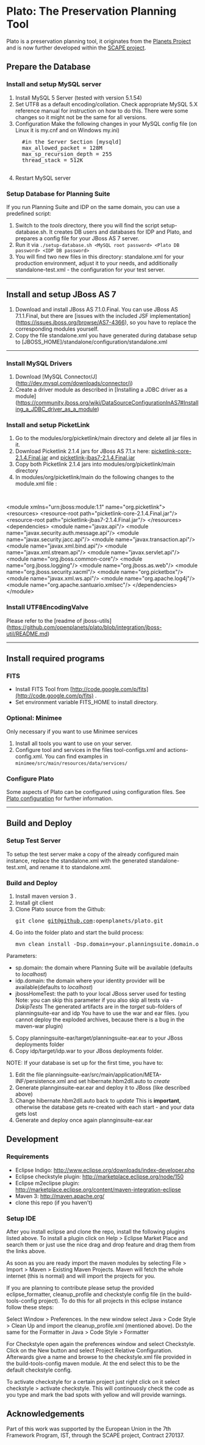 Plato: The Preservation Planning Tool
=====================================

Plato is a preservation planning tool, it originates from the [Planets Project](http://planets-project.eu/) and is now further developed within the [SCAPE project](http://www.scape-project.eu). 


## Prepare the Database

### Install and setup MySQL server 
1. Install MySQL 5 Server (tested with version 5.1.54)
2. Set UTF8 as a default encoding/collation. 
   Check appropriate MySQL 5.X reference manual for instruction on how to do this. There were some changes so it might not be the same for all versions. 
3. Configuration
   Make the following changes in your MySQL config file (on Linux it is my.cnf and on Windows my.ini)
    <pre>
     #in the Server Section [mysqld] 
     max_allowed_packet = 128M
     max_sp_recursion_depth = 255
     thread_stack = 512K
    </pre> 
4. Restart MySQL server 

### Setup Database for Planning Suite
If you run Planning Suite and IDP on the same domain, you can use a predefined script:

1. Switch to the _tools_ directory, there you will find the script setup-database.sh.
   It creates DB users and databases for IDP and Plato, and prepares a config file for your JBoss AS 7 server. 
2. Run it via
   `./setup-database.sh <MySQL root password> <Plato DB password> <IDP DB password>`
3. You will find two new files in this directory: standalone.xml for your production environment, adjust it to your needs, and additionally standalone-test.xml - the configuration for your test server.

***
## Install and setup JBoss AS 7
1. Download and install JBoss AS 7.1.0.Final. 
   You can use JBoss AS 7.1.1.Final, but there are [issues with the included JSF implementation] (https://issues.jboss.org/browse/AS7-4366), so you have to replace the corresponding modules yourself.
2. Copy the file standalone.xml you have generated during database setup to  [JBOSS_HOME]/standalone/configuration/standalone.xml

***
### Install MySQL Drivers
1. Download [MySQL Connector/J] (http://dev.mysql.com/downloads/connector/j)
2. Create a driver module as described in [Installing a JDBC driver as a module] (https://community.jboss.org/wiki/DataSourceConfigurationInAS7#Installing_a_JDBC_driver_as_a_module)

### Install and setup PicketLink 
1. Go to the modules/org/picketlink/main directory and delete all jar files in it.
2. Download Picketlink 2.1.4 jars for JBoss AS 7.1.x here: [picketlink-core-2.1.4.Final.jar](https://repository.jboss.org/nexus/content/groups/public/org/picketlink/picketlink-core/2.1.4.Final/picketlink-core-2.1.4.Final.jar) and 
[picketlink-jbas7-2.1.4.Final.jar](https://repository.jboss.org/nexus/content/groups/public/org/picketlink/distribution/picketlink-jbas7/2.1.4.Final/picketlink-jbas7-2.1.4.Final.jar)
3. Copy both Picketlink 2.1.4 jars into modules/org/picketlink/main directory
4. In modules/org/picketlink/main do the following changes to the module.xml file :
   <pre> 
&lt;module xmlns="urn:jboss:module:1.1" name="org.picketlink"&gt;
    &lt;resources&gt;
        &lt;resource-root path="picketlink-core-2.1.4.Final.jar"/&gt;
        &lt;resource-root path="picketlink-jbas7-2.1.4.Final.jar"/&gt;
    &lt;/resources&gt;
    &lt;dependencies&gt;
        &lt;module name="javax.api"/&gt;
        &lt;module name="javax.security.auth.message.api"/&gt;
        &lt;module name="javax.security.jacc.api"/&gt;
        &lt;module name="javax.transaction.api"/&gt;
        &lt;module name="javax.xml.bind.api"/&gt;
        &lt;module name="javax.xml.stream.api"/&gt;
        &lt;module name="javax.servlet.api"/&gt;
        &lt;module name="org.jboss.common-core"/&gt;
        &lt;module name="org.jboss.logging"/&gt;
        &lt;module name="org.jboss.as.web"/&gt;
        &lt;module name="org.jboss.security.xacml"/&gt;
        &lt;module name="org.picketbox"/&gt;
        &lt;module name="javax.xml.ws.api"/&gt;
        &lt;module name="org.apache.log4j"/&gt;
        &lt;module name="org.apache.santuario.xmlsec"/&gt;
    &lt;/dependencies&gt;
&lt;/module&gt;
  </pre>

### Install UTF8EncodingValve

Please refer to the [readme of jboss-utils] (https://github.com/openplanets/plato/blob/integration/jboss-util/README.md)

***

## Install required programs 
### FITS
* Install FITS Tool from [http://code.google.com/p/fits](http://code.google.com/p/fits) .
* Set environment variable FITS_HOME to install directory. 

### Optional: Minimee
Only necessary if you want to use Minimee services

1. Install all tools you want to use on your server.
2. Configure tool and services in the files tool-configs.xml and actions-config.xml.
   You can find examples in `minimee/src/main/resources/data/services/`

### Configure Plato
Some aspects of Plato can be configured using configuration files. See [Plato configuration](https://github.com/openplanets/plato/wiki/Plato-configuration) for further information.

***
## Build and Deploy

### Setup Test Server
To setup the test server make a copy of the already configured main instance, replace the standalone.xml with the generated standalone-test.xml, and rename it to standalone.xml.

### Build and Deploy
1. Install maven version 3 .
2. Install git client
3. Clone Plato source from the Github: <pre>git clone git@github.com:openplanets/plato.git</pre>
4. Go into the folder plato and start the build process: 
   <pre>mvn clean install -Dsp.domain=your.planningsuite.domain.org -Didp.domain=your.idp.domain.org -DjbossHomeTest=&lt;JBOSS_HOME_TEST&gt;</pre>
  Parameters:
  * sp.domain: the domain where Planning Suite will be available (defaults to _localhost_)
  * idp.domain: the domain where your identity provider will be available(defaults to _localhost_)
  * jbossHomeTest: the path to your local JBoss server  used for testing
    Note: you can skip this parameter if you also skip all tests via _-DskipTests_
  The generated artifacts are in the _target_ sub-folders of planningsuite-ear and idp
  You have to use the war and ear files. (you cannot deploy the exploded archives, because there is a bug in the maven-war plugin)

5. Copy planningsuite-ear/target/planningsuite-ear.ear to your JBoss deployments folder
6. Copy idp/target/idp.war to your JBoss deployments folder.

NOTE: If your database is set up for the first time, you have to:

1. Edit the file planningsuite-ear/src/main/application/META-INF/persistence.xml and set hibernate.hbm2dll.auto to _create_
2. Generate plannginsuite-ear.ear and deploy it to JBoss (like described above)
3. Change hibernate.hbm2dll.auto back to _update_ 
   This is **important**, otherwise the database gets re-created with each start - and your data gets lost
4. Generate and deploy once again plannginsuite-ear.ear 

## Development

### Requirements
 - Eclipse Indigo: http://www.eclipse.org/downloads/index-developer.php
 - Eclipse checkstyle plugin: http://marketplace.eclipse.org/node/150
 - Eclipse m2eclipse plugin: http://marketplace.eclipse.org/content/maven-integration-eclipse
 - Maven 3: http://maven.apache.org/
 - clone this repo (if you haven't)

### Setup IDE
After you install eclipse and clone the repo, install the following
plugins listed above. To install a plugin click on Help > Eclipse Market Place
and search them or just use the nice drag and drop feature and drag them from the links above.

As soon as you are ready import the maven modules by selecting File > Import > Maven > Existing Maven Projects.
Maven will fetch the whole internet (this is normal) and will import the projects for you.

If you are planning to contribute please setup the provided eclipse_formatter, cleanup_profile and checkstyle config file
(in the build-tools-config project). To do this for all projects in this eclipse instance follow these steps:

Select Window > Preferences. In the new window select Java > Code Style > Clean Up
and import the cleanup_profile.xml (mentioned above). Do the same for the Formatter in
Java > Code Style > Formatter 

For Checkstyle open again the preferences window and select Checkstyle. Click on the New button and select
Project Relative Configuration. Afterwards give a name and browse to the checkstyle.xml file provided in the build-tools-config
maven module. At the end select this to be the default checkstyle config.

To activate checkstyle for a certain project just right click on it select checkstyle > activate checkstyle.
This will continouosly check the code as you type and mark the bad spots with yellow and will provide
warnings.

Acknowledgements
----------------

Part of this work was supported by the European Union in the 7th Framework Program, IST, through the SCAPE project, Contract 270137.
